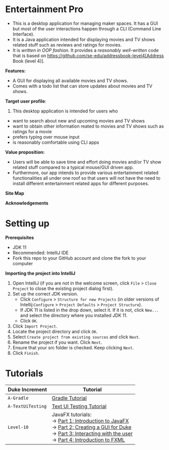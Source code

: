 # Entertainment Pro

* This is a desktop application for managing maker spaces. It has a GUI but most of the user interactions happen through a CLI (Command Line Interface).
* It is a Java application intended for displaying movies and TV shows related stuff such as reviews and ratings for movies.
* It is *written in OOP fashion*. It provides a *reasonably well-written* code that is based on https://github.com/se-edu/addressbook-level4[Address Book (level 4)].

**Features:**
* A GUI for displaying all available movies and TV shows.
* Comes with a todo list that can store updates about movies and TV shows. 

**Target user profile**:
1. This desktop application is intended for users who

* want to search about new and upcoming movies and TV shows
* want to obtain other information reated to movies and TV shows such as ratings for a movie 
* prefers typing over mouse input
* is reasonably comfortable using CLI apps

**Value proposition:**
* Users will be able to save time and effort doing movies and/or TV show related stuff compared to a typical mouse/GUI driven app.
* Furthermore, our app intends to provide various entertainment related functionalities all under one roof so that users will not have the need to install different entertainment related apps for different purposes.


**Site Map**

**Acknowledgements**

# Setting up

**Prerequisites**

* JDK 11
* Recommended: IntelliJ IDE
* Fork this repo to your GitHub account and clone the fork to your computer

**Importing the project into IntelliJ**

1. Open IntelliJ (if you are not in the welcome screen, click `File` > `Close Project` to close the existing project dialog first).
1. Set up the correct JDK version.
   * Click `Configure` > `Structure for new Projects` (in older versions of Intellij:`Configure` > `Project Defaults` > `Project Structure`).
   * If JDK 11 is listed in the drop down, select it. If it is not, click `New...` and select the directory where you installed JDK 11.
   * Click `OK`.
1. Click `Import Project`.
1. Locate the project directory and click `OK`.
1. Select `Create project from existing sources` and click `Next`.
1. Rename the project if you want. Click `Next`.
1. Ensure that your src folder is checked. Keep clicking `Next`.
1. Click `Finish`.

# Tutorials 

Duke Increment | Tutorial
---------------|---------------
`A-Gradle` | [Gradle Tutorial](tutorials/gradleTutorial.md)
`A-TextUiTesting` | [Text UI Testing Tutorial](tutorials/textUiTestingTutorial.md)
`Level-10` | JavaFX tutorials:<br>→ [Part 1: Introduction to JavaFX][fx1]<br>→ [Part 2: Creating a GUI for Duke][fx2]<br>→ [Part 3: Interacting with the user][fx3]<br>→ [Part 4: Introduction to FXML][fx4]

[fx1]: <tutorials/javaFxTutorialPart1.md>
[fx2]: <tutorials/javaFxTutorialPart2.md>
[fx3]: <tutorials/javaFxTutorialPart3.md>
[fx4]: <tutorials/javaFxTutorialPart4.md>

